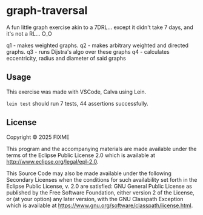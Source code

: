 # graph-traversal

A fun little graph exercise akin to a 7DRL... except it didn't take 7 days, and it's not a RL... O_O

q1 - makes weighted graphs.
q2 - makes arbitrary weighted and directed graphs.
q3 - runs Dijstra's algo over these graphs
q4 - calculates eccentricity, radius and diameter of said graphs

## Usage

This exercise was made with VSCode, Calva using Lein.

`lein test` should run 7 tests, 44 assertions successfully.


## License

Copyright © 2025 FIXME

This program and the accompanying materials are made available under the
terms of the Eclipse Public License 2.0 which is available at
http://www.eclipse.org/legal/epl-2.0.

This Source Code may also be made available under the following Secondary
Licenses when the conditions for such availability set forth in the Eclipse
Public License, v. 2.0 are satisfied: GNU General Public License as published by
the Free Software Foundation, either version 2 of the License, or (at your
option) any later version, with the GNU Classpath Exception which is available
at https://www.gnu.org/software/classpath/license.html.
